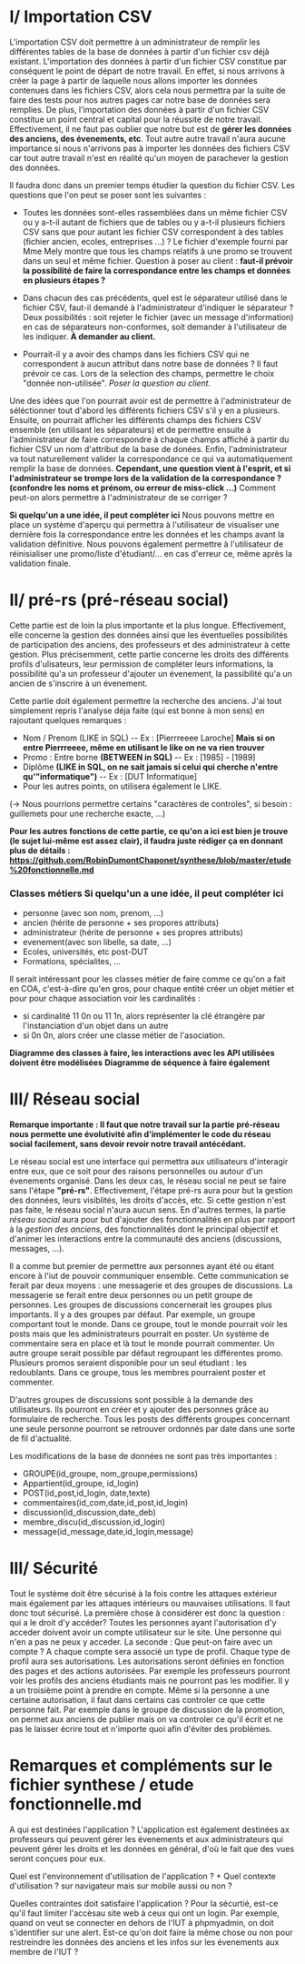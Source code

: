 I/ Importation CSV
==================

L'importation CSV doit permettre à un administrateur de remplir les différentes tables de la base de données à partir d'un fichier csv déjà existant. L'importation des données à partir d'un fichier CSV constitue par conséquent le point de départ de notre travail. En effet, si nous arrivons à créer la page à partir de laquelle nous allons importer les données contenues dans les fichiers CSV, alors cela nous permettra par la suite de faire des tests pour nos autres pages car notre base de données sera remplies. De plus, l'importation des données à partir d'un fichier CSV constitue un point central et capital pour la réussite de notre travail. Effectivement, il ne faut pas oublier que notre but est de **gérer les données des anciens, des évenements, etc**. Tout autre autre travail n'aura aucune importance si nous n'arrivons pas à importer les données des fichiers CSV car tout autre travail n'est en réalité qu'un moyen de parachever la gestion des données.


Il faudra donc dans un premier temps étudier la question du fichier CSV. Les questions que l'on peut se poser sont les suivantes : 

* Toutes les données sont-elles rassemblées dans un même fichier CSV ou y a-t-il autant de fichiers que de tables ou y a-t-il plusieurs fichiers CSV sans que pour autant les fichier CSV correspondent à des tables (fichier ancien, ecoles, entreprises ...) ?
      Le fichier d'exemple fourni par Mme Mely montre que tous les champs relatifs à une promo se trouvent dans un seul et même fichier. Question à poser au client : **faut-il prévoir la possibilité de faire la correspondance entre les champs et données en plusieurs étapes ?**

* Dans chacun des cas précédents, quel est le séparateur utilisé dans le fichier CSV, faut-il demandé à l'administrateur d'indiquer le séparateur ?
      Deux possibilités : soit rejeter le fichier (avec un message d'information) en cas de séparateurs non-conformes, soit demander à l'utilisateur de les indiquer. **À demander au client.**

* Pourrait-il y a avoir des champs dans les fichiers CSV qui ne correspondent à aucun attribut dans notre base de données ?
      Il faut prévoir ce cas. Lors de la selection des champs, permettre le choix "donnée non-utilisée".
      *Poser la question au client.*


Une des idées que l'on pourrait avoir est de permettre à l'administrateur de séléctionner tout d'abord les différents fichiers CSV s'il y en a plusieurs. Ensuite, on pourrait afficher les différents champs des fichiers CSV ensemble (en utilisant les séparateurs) et de permettre ensuite à l'administrateur de faire correspondre à chaque champs affiché à partir du fichier CSV un nom d'attribut de la base de donées. Enfin, l'administrateur va tout naturellement valider la correspondance ce qui va automatiquement remplir la base de données. **Cependant, une question vient à l'esprit, et si l'administrateur se trompe lors de la validation de la correspondance ? (confondre les noms et prénom, ou erreur de miss-click ...)**
Comment peut-on alors permettre à l'administrateur de se corriger ?

**Si quelqu'un a une idée, il peut compléter ici**
Nous pouvons mettre en place un système d'aperçu qui permettra à l'utilisateur de visualiser une dernière fois la correspondance entre les données et les champs avant la validation définitive. Nous pouvons également permettre à l'utilisateur de réinisialiser une promo/liste d'étudiant/... en cas d'erreur ce, même après la validation finale.


II/ pré-rs (pré-réseau social)
==============================

Cette partie est de loin la plus importante et la plus longue. Effectivement, elle concerne la gestion des données ainsi que les éventuelles possibilités de participation des anciens, des professeurs et des administrateur à cette gestion. Plus précisemment, cette partie concerne les droits des différents profils d'ulisateurs, leur permission de compléter leurs informations, la possibilité qu'a un professeur d'ajouter un évenement, la passibilité qu'a un ancien de s'inscrire à un évenement. 

Cette partie doit également permettre la recherche des anciens. J'ai tout simplement repris l'analyse déja faite (qui est bonne à mon sens) en rajoutant quelques remarques :
*  Nom / Prenom (LIKE in SQL) -- Ex : [Pierrreeee Laroche] **Mais si on entre Pierrreeee, même en utilisant le like on ne va rien trouver**
*  Promo : Entre borne **(BETWEEN in SQL)** -- Ex : [1985] - [1989]
*  Diplôme **(LIKE in SQL, on ne sait jamais si celui qui cherche n'entre qu'"informatique")** -- Ex : [DUT Informatique]
*  Pour les autres points, on utilisera également le LIKE.

(-> Nous pourrions permettre certains "caractères de controles", si besoin : guillemets pour une recherche exacte, ...)

**Pour les autres fonctions de cette partie, ce qu'on a ici est bien je trouve (le sujet lui-même est assez clair), il faudra juste rédiger ça en donnant plus de détails : https://github.com/RobinDumontChaponet/synthese/blob/master/etude%20fonctionnelle.md**

### Classes métiers **Si quelqu'un a une idée, il peut compléter ici**
* personne (avec son nom, prenom, ...)
* ancien (hérite de personne + ses propores attributs)
* administrateur (hérite de personne + ses propres attributs)
* evenement(avec son libelle, sa date, ...)
* Ecoles, universités, etc post-DUT
* Formations, spécialites, ...

Il serait intéressant pour les classes métier de faire comme ce qu'on a fait en COA, c'est-à-dire qu'en gros, pour chaque entité créer un objet métier et pour pour chaque association voir les cardinalités :
- si cardinalité 11 0n ou 11 1n, alors représenter la clé étrangère par l'instanciation d'un objet dans un autre
- si 0n 0n, alors créer une classe métier de l'asociation.

**Diagramme des classes à faire, les interactions avec les API utilisées doivent être modélisées**
**Diagramme de séquence à faire également**

III/ Réseau social
==================

**Remarque importante : Il faut que notre travail sur la partie pré-réseau nous permette une évolutivité afin d'implémenter le code du réseau social facilement, sans devoir revoir notre travail antécédant.**

Le réseau social est une interface qui permettra aux utilisateurs d'interagir entre eux, que ce soit pour des raisons personnelles ou autour d'un évenements organisé. Dans les deux cas, le réseau social ne peut se faire sans l'étape **"pré-rs"**. Effectivement, l'étape pré-rs aura pour but la gestion des données, leurs visiblités, les droits d'accès, etc. Si cette gestion n'est pas faite, le réseau social n'aura aucun sens. En d'autres termes, la partie *réseau social* aura pour but d'ajouter des fonctionnalités en plus par rapport à la *gestion des anciens*, des fonctionnalités dont le principal objectif et d'animer les interactions entre la communauté des anciens (discussions, messages, ...).

Il a comme but premier de permettre aux personnes ayant été ou étant encore à l'iut de pouvoir communiquer ensemble. Cette communication se ferait par deux moyens : une messagerie et des groupes de discussions. 
La messagerie se ferait entre deux personnes ou un petit groupe de personnes. 
Les groupes de discussions concernerait les groupes plus importants. 
Il y a des groupes par défaut.
Par exemple, un groupe comportant tout le monde. Dans ce groupe, tout le monde pourrait voir les posts mais que les administrateurs pourrait en poster. Un système de commentaire sera en place et là tout le monde pourrait commenter. 
Un autre groupe serait possible par défaut regroupant les différentes promo. Plusieurs promos seraient disponible pour un seul étudiant : les redoublants. Dans ce groupe, tous les membres pourraient poster et commenter. 

D'autres groupes de discussions sont possible à la demande des utilisateurs. Ils pourront en créer et y ajouter des personnes grâce au formulaire de recherche. 
Tous les posts des différents groupes concernant une seule personne pourront se retrouver ordonnés par date dans une sorte de fil d'actualité.


Les modifications de la base de données ne sont pas très importantes :
- GROUPE(id_groupe, nom_groupe,permissions)
- Appartient(id_groupe, id_login)
- POST(id_post,id_login, date,texte)
- commentaires(id_com,date,id_post,id_login)
- discussion(id_discussion,date_deb)
- membre_discu(id_discussion,id_login)
- message(id_message,date,id_login,message) 


III/ Sécurité
==================

Tout le système doit être sécurisé à la fois contre les attaques extérieur mais également par les attaques intérieurs ou mauvaises utilisations. Il faut donc tout sécurisé.
La première chose à considérer est donc la question : qui a le droit d'y accéder? Toutes les personnes ayant l'autorisation d'y acceder doivent avoir un compte utilisateur sur le site. Une personne qui n'en a pas ne peux y acceder.
La seconde : Que peut-on faire avec un compte ?
A chaque compte sera associé un type de profil. Chaque type de profil aura ses autorisations. Les autorisations seront définies en fonction des pages et des actions autorisées. Par exemple les professeurs pourront voir les profils des anciens étudiants mais ne pourront pas les modifier.
Il y a un troisième point à prendre en compte. Même si la personne a une certaine autorisation, il faut dans certains cas controler ce que cette personne fait. Par exemple dans le groupe de discussion de la promotion, on permet aux anciens de publier mais on va controler ce qu'il écrit et ne pas le laisser écrire tout et n'importe quoi afin d'éviter des problèmes.


Remarques et compléments sur le fichier synthese / etude fonctionnelle.md
=========================================================================

A qui est destinées l'application ? L'application est également destinées ax professeurs qui peuvent gérer les évenements et aux administrateurs qui peuvent gérer les droits et les données en général, d'où le fait que des vues seront conçues pour eux.

Quel est l'environnement d'utilisation de l'application ? + Quel contexte d'utilisation ? sur navigateur mais sur mobile aussi ou non ?

Quelles contraintes doit satisfaire l'application ? Pour la sécurtié, est-ce qu'il faut limiter l'accèsau site web à ceux qui ont un login. Par exemple, quand on veut se connecter en dehors de l'IUT à phpmyadmin, on doit s'identifier sur une alert. Est-ce qu'on doit faire la même chose ou non pour restreindre les données des anciens et les infos sur les évenements aux membre de l'IUT ?


